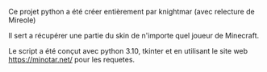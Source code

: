 Ce projet python a été créer entièrement par knightmar (avec relecture de Mireole)

Il sert a récupérer une partie du skin de n'importe quel joueur de Minecraft.

Le script a été conçut avec python 3.10, tkinter et en utilisant le site web https://minotar.net/ pour les requetes.
